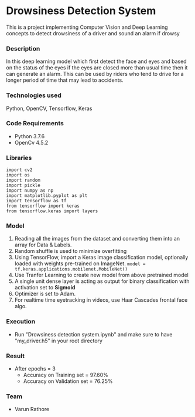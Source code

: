 # Drowsiness Detection System
 This is a project implementing Computer Vision and Deep Learning concepts to detect drowsiness of a driver and sound an alarm if drowsy
### Description
 In this deep learning model which first detect the face and eyes and based on the status of the eyes if the eyes are closed more than usual time then it can generate an alarm. This can be used by riders who tend to drive for a longer period of time that may lead to accidents.
### Technologies used
Python, OpenCV, Tensorflow, Keras
### Code Requirements
- Python 3.7.6
- OpenCv 4.5.2
### Libraries 
```
import cv2
import os
import random
import pickle
import numpy as np
import matplotlib.pyplot as plt
import tensorflow as tf
from tensorflow import keras
from tensorflow.keras import layers
```
### Model
1. Reading all the images from the dataset and converting them into an array for Data & Labels.
2. Random shuffle is used to minimize overfitting
3. Using TensorFlow, import a Keras image classification model, optionally loaded with weights pre-trained on ImageNet. 
  ``` model = tf.keras.applications.mobilenet.MobileNet() ```
3. Use Tranfer Learning to create new model from above pretrained model
4. A single unit dense layer is acting as output for binary classification with activation set to **Sigmoid**
5. Optimizer is set to Adam.
6. For realtime time eyetracking in videos, use Haar Cascades frontal face algo.
### Execution
- Run "Drowsiness detection system.ipynb" and make sure to have "my_driver.h5" in your root directory
### Result
- After epochs = 3
  - Accuracy on Training set = 97.60%
  - Accuracy on Validation set = 76.25%
### Team
- Varun Rathore

  
